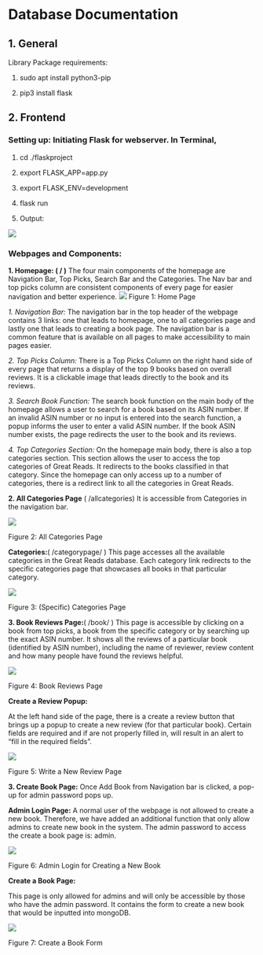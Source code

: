 # Database Documentation

## 1. General

Library Package requirements:

1.  sudo apt install python3-pip
    
2.  pip3 install flask
    

## 2. Frontend

### Setting up: Initiating Flask for webserver. In Terminal,

1.  cd ./flaskproject
    
2.  export FLASK_APP=app.py
    
3.  export FLASK_ENV=development
    
4.  flask run
    
5.  Output:
    

![](https://lh4.googleusercontent.com/pc2SQ9ICydlDLhdpNKSKGjF0CdpfiJyOVikWMNmBpo_cE9GgFS6P9iK3q4Olf-VX7CDPVyc53SjgQ5S7_tJ2Q_OaWP5II1i9_fdUxUFPqohaym5Y1tQJAx9t1oOdfNskwQHg-Bd7)

  

### Webpages and Components:
**1.  Homepage: ( / )**
The four main components of the homepage are Navigation Bar, Top Picks, Search Bar and the Categories. The Nav bar and top picks column are consistent components of every page for easier navigation and better experience.
![](https://lh3.googleusercontent.com/RDS3EoUqfzS96nQC5VbSF-dbVlNDnsachwIN3rZ8YeBpuXcK_-00-VqU4E-08PK44CM6j4hBUmJ4hgT2lQiAWJAJ8kKJwcOEOQhsnMI-AdMi4Jc2rnuZK2f9LngcXSWXD_AlC7_U)
Figure 1: Home Page

*1. Navigation Bar:*
    The navigation bar in the top header of the webpage contains 3 links: one that leads to homepage, one to all categories page and lastly one that leads to creating a book page. The navigation bar is a common feature that is available on all pages to make accessibility to main pages easier.


*2.  Top Picks Column:*
 There is a Top Picks Column on the right hand side of every page that returns a display of the top 9 books based on overall reviews. It is a clickable image that leads directly to the book and its reviews.

*3. Search Book Function:*
The search book function on the main body of the homepage allows a user to search for a book based on its ASIN number. If an invalid ASIN number or no input is entered into the search function, a popup informs the user to enter a valid ASIN number. If the book ASIN number exists, the page redirects the user to the book and its reviews.
  
*4. Top Categories Section:*
On the homepage main body, there is also a top categories section. This section allows the user to access the top categories of Great Reads. It redirects to the books classified in that category. Since the homepage can only access up to a number of categories, there is a redirect link to all the categories in Great Reads.

**2.  All Categories Page** ( /allcategories)
  It is accessible from Categories in the navigation bar.

![](https://lh4.googleusercontent.com/u3RyqPjducTTbNa6hh-yoSzcxmS3DSqdtxNn4OX4i3urioXfD_Q2lcAtmcfmgrsW9OvdlWcRyz9CNG2Ydcpd-Tl7i9svm1lMxf13sFNa_q7dWLORCUrnrF5gr8mARG9O9GS1qN7k)

Figure 2: All Categories Page

  
**Categories:**( /categorypage/<categoryname> )
This page accesses all the available categories in the Great Reads database. Each category link redirects to the specific categories page that showcases all books in that particular category. 
  
![](https://lh6.googleusercontent.com/TvbqGYiqCoFzwrWF43HXiBjkALBSUA0m9EJvvOpAOLUpC_PHCg16_AkwHfFoplafZkB6yPnM2dwUF8eCBU_v6NUInElsQFt6pwc5vRpJfr-R6pY5VCrFeS1dm1w34VehKp0QaeWR)

Figure 3: (Specific) Categories Page

**3.  Book Reviews Page:**( /book/<asin> )
This page is accessible by clicking on a book from top picks, a book from the specific category or by searching up the exact ASIN number. It shows all the reviews of a particular book (identified by ASIN number), including the name of reviewer, review content and how many people have found the reviews helpful.

![](https://lh4.googleusercontent.com/f6eNxPlbY8KJb8J3hrZLG0s4YApqLHmXqyxyNxXjo5Ay0q4Ph7-l5ru68vFJrMH_oiidoUhaYd7bPzSA7xUK5ZaAnp5-XO6Ij5I6pGN86S3fze38OGUB5etG2xT03iWF6j-pJcd2)

Figure 4: Book Reviews Page


**Create a Review Popup:**

At the left hand side of the page, there is a create a review button that brings up a popup to create a new review (for that particular book). Certain fields are required and if are not properly filled in, will result in an alert to “fill in the required fields”.

![](https://lh6.googleusercontent.com/aUh9NzBx0kvCtAiFySnCQKWT3eTyA4hGQhzpVGX2jroll4uU0qDHdG2yp4xmP-LOcwf6zvNfiGnDM7UW6Hz7IZjA3KNUXzIjC5B7IWgEGxqcEPvE7zgON7KHJMav4Aw3pSGuWPTH)

Figure 5: Write a New Review Page


**3.  Create Book Page:**
    Once Add Book from Navigation bar is clicked, a pop-up for admin password pops up.
    
**Admin Login Page:**
A normal user of the webpage is not allowed to create a new book. Therefore, we have added an additional function that only allow admins to create new book in the system. The admin password to access the create a book page is: admin.

![](https://lh4.googleusercontent.com/BQjG9WeY64MrECH5MqwG7hRjKV76fpkJdRqi-NOExxqdexxnEEHkN-CvdnqqyO_uq48LzR-3C1F-lZuW7e8Cq4XqqGYXRP90oZgeNsC6asWUGfUr1XPkLDLObFivFok1DQBXsYgQ)

Figure 6: Admin Login for Creating a New Book

  

**Create a Book Page:**

This page is only allowed for admins and will only be accessible by those who have the admin password. It contains the form to create a new book that would be inputted into mongoDB.

![](https://lh6.googleusercontent.com/KC0v5v_3AjHkFAnX1U9XKR7i4A1v-CwfhU6H6hbBtqnWRYvcXo4p5-gizN3_onYg3nq2U14JlXQ68bSlmI7U4p5nsm5w3ju2KBCJNfZKO3eczqJEt7PFd7e7oNkCEGgwPDKqvx6h)

Figure 7: Create a Book Form
